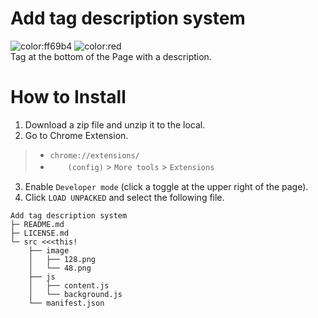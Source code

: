 # Add tag description system
![color:ff69b4](https://img.shields.io/badge/Language-JP-green) ![color:red](https://img.shields.io/github/downloads/rta-technology/add-tag-description-system/total)   
Tag at the bottom of the Page with a description.

# How to Install
1. Download a zip file and unzip it to the local.
2. Go to Chrome Extension.
> * `chrome://extensions/`
> * 　　`(config)` > `More tools` > `Extensions`
3. Enable `Developer mode` (click a toggle at the upper right of the page).
4. Click `LOAD UNPACKED` and select the following file.
```
Add tag description system
├─ README.md
├─ LICENSE.md
└─ src <<<this!
    ├── image
    │   ├── 128.png
    │   └── 48.png
    ├── js
    │   ├── content.js
    │   └── background.js
    └── manifest.json
```
